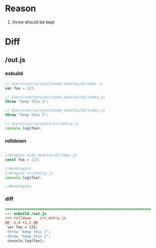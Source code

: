 # Reason
1. throw should be kept
# Diff
## /out.js
### esbuild
```js
// Users/user/project/node_modules/d/index.js
var foo = 123;

// Users/user/project/node_modules/b1/index.js
throw "keep this 1";

// Users/user/project/node_modules/b2/index.js
throw "keep this 2";

// Users/user/project/src/entry.js
console.log(foo);
```
### rolldown
```js

//#region node_modules/d/index.js
const foo = 123;

//#endregion
//#region src/entry.js
console.log(foo);

//#endregion

```
### diff
```diff
===================================================================
--- esbuild	/out.js
+++ rolldown	src_entry.js
@@ -1,4 +1,2 @@
 var foo = 123;
-throw "keep this 1";
-throw "keep this 2";
 console.log(foo);

```
